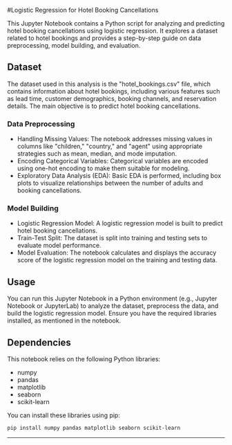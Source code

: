 #Logistic Regression for Hotel Booking Cancellations

This Jupyter Notebook contains a Python script for analyzing and predicting hotel booking cancellations using logistic regression. It explores a dataset related to hotel bookings and provides a step-by-step guide on data preprocessing, model building, and evaluation.

## Dataset

The dataset used in this analysis is the "hotel_bookings.csv" file, which contains information about hotel bookings, including various features such as lead time, customer demographics, booking channels, and reservation details. The main objective is to predict hotel booking cancellations.

### Data Preprocessing

- Handling Missing Values: The notebook addresses missing values in columns like "children," "country," and "agent" using appropriate strategies such as mean, median, and mode imputation.
- Encoding Categorical Variables: Categorical variables are encoded using one-hot encoding to make them suitable for modeling.
- Exploratory Data Analysis (EDA): Basic EDA is performed, including box plots to visualize relationships between the number of adults and booking cancellations.

### Model Building

- Logistic Regression Model: A logistic regression model is built to predict hotel booking cancellations.
- Train-Test Split: The dataset is split into training and testing sets to evaluate model performance.
- Model Evaluation: The notebook calculates and displays the accuracy score of the logistic regression model on the training and testing data.

## Usage

You can run this Jupyter Notebook in a Python environment (e.g., Jupyter Notebook or JupyterLab) to analyze the dataset, preprocess the data, and build the logistic regression model. Ensure you have the required libraries installed, as mentioned in the notebook.

## Dependencies

This notebook relies on the following Python libraries:

- numpy
- pandas
- matplotlib
- seaborn
- scikit-learn

You can install these libraries using pip:

```bash
pip install numpy pandas matplotlib seaborn scikit-learn
```


---

